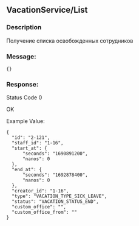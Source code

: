 ## VacationService/List
### Description

Получение списка освобожденных сотрудников

### Message:
```
{}
```
### Response:

Status Code 0

OK

Example Value:

```
{
  "id": "2-121",
  "staff_id": "1-16",
  "start_at": {
      "seconds": "1690891200",
      "nanos": 0
  },
  "end_at": {
      "seconds": "1692878400",
      "nanos": 0
  },
  "creator_id": "1-16",
  "type": "VACATION_TYPE_SICK_LEAVE",
  "status": "VACATION_STATUS_END",
  "custom_office": "",
  "custom_office_from": ""
}
```
